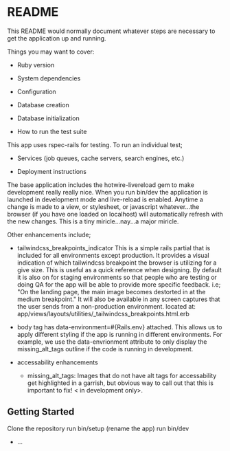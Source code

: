 # README

This README would normally document whatever steps are necessary to get the
application up and running.

Things you may want to cover:

* Ruby version

* System dependencies

* Configuration

* Database creation

* Database initialization

* How to run the test suite

This app uses rspec-rails for testing. 
To run an individual test;

* Services (job queues, cache servers, search engines, etc.)

* Deployment instructions

The base application includes the hotwire-livereload gem to make development really really nice. When you run bin/dev the application is launched in development mode and live-reload is enabled. Anytime a change is made to a view, or stylesheet, or javascript whatever...the browser (if you have one loaded on localhost) will automatically refresh with the new changes. This is a tiny miricle...nay...a major miricle. 

Other enhancements include;
- tailwindcss_breakpoints_indicator 
  This is a simple rails partial that is included for all environments except production. It provides a visual indication of which tailwindcss breakpoint the browser is utilizing for a give size. This is useful as a quick reference when designing. By default it is also on for staging environments so that people who are testing or doing QA for the app will be able to provide more specific feedback. i.e; "On the landing page, the main image becomes destorted in at the medium breakpoint." It will also be available in any screen captures that the user sends from a non-production environment.
  located at: app/views/layouts/utilities/_tailwindcss_breakpoints.html.erb

- body tag has data-environment=#{Rails.env} attached. This allows us to apply different styling if the app is running in different environments. For example, we use the data-envrionment attribute to only display the missing_alt_tags outline if the code is running in development.

- accessability enhancements
  - missing_alt_tags: Images that do not have alt tags for accessability get highlighted in a garrish, but obvious way to call out that this is important to fix! < in development only>.
  
## Getting Started

Clone the repository
run bin/setup (rename the app)
run bin/dev 

* ...
